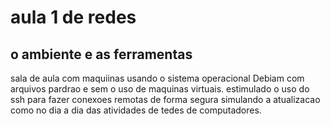 # aula 1 de redes

## o ambiente e as ferramentas

sala de aula com maquiinas usando o sistema operacional Debiam
com arquivos pardrao e sem o uso de maquinas virtuais.
estimulado o uso do ssh para fazer conexoes remotas de forma segura simulando a atualizacao como no dia a dia das atividades de tedes de computadores.




